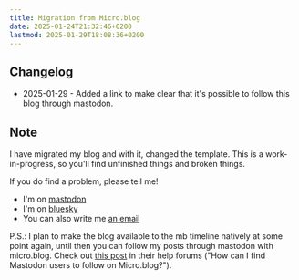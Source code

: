 ```yaml
---
title: Migration from Micro.blog
date: 2025-01-24T21:32:46+0200
lastmod: 2025-01-29T18:08:36+0200
---
```


## Changelog

- 2025-01-29 - Added a link to make clear that it's possible to follow this blog through mastodon.

## Note

I have migrated my blog and with it, changed the template. This is a work-in-progress, so you'll find unfinished things and broken things.

If you do find a problem, please tell me!

- I'm on [mastodon](https://social.lol/@matti)
- I'm on [bluesky](https://bsky.app/profile/finn-matti.bsky.social)
- You can also write me [an email](mailto:matti@omg.lol)

P.S.: I plan to make the blog available to the mb timeline natively at some point again, until then you can follow my posts through mastodon with micro.blog. Check out [this post](https://help.micro.blog/t/mastodon-and-activitypub/95) in their help forums ("How can I find Mastodon users to follow on Micro.blog?").
